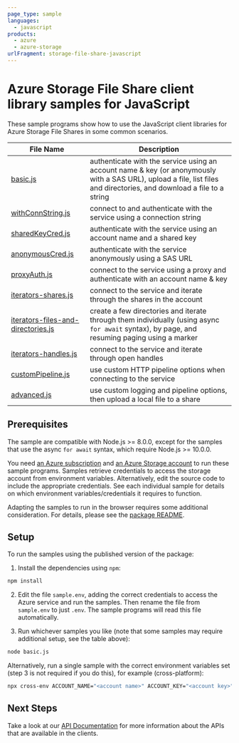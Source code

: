 ```yaml
---
page_type: sample
languages:
  - javascript
products:
  - azure
  - azure-storage
urlFragment: storage-file-share-javascript
---
```


# Azure Storage File Share client library samples for JavaScript

These sample programs show how to use the JavaScript client libraries for Azure Storage File Shares in some common scenarios.

| **File Name**                                                         | **Description**                                                                                                                                                       |
| --------------------------------------------------------------------- | --------------------------------------------------------------------------------------------------------------------------------------------------------------------- |
| [basic.js][basic]                                                     | authenticate with the service using an account name & key (or anonymously with a SAS URL), upload a file, list files and directories, and download a file to a string |
| [withConnString.js][withconnstring]                                   | connect to and authenticate with the service using a connection string                                                                                                |
| [sharedKeyCred.js][sharedkeycred]                                     | authenticate with the service using an account name and a shared key                                                                                                  |
| [anonymousCred.js][anonymouscred]                                     | authenticate with the service anonymously using a SAS URL                                                                                                             |
| [proxyAuth.js][proxyauth]                                             | connect to the service using a proxy and authenticate with an account name & key                                                                                      |
| [iterators-shares.js][iterators-shares]                               | connect to the service and iterate through the shares in the account                                                                                                  |
| [iterators-files-and-directories.js][iterators-files-and-directories] | create a few directories and iterate through them individually (using async `for await` syntax), by page, and resuming paging using a marker                          |
| [iterators-handles.js][iterators-handles]                             | connect to the service and iterate through open handles                                                                                                               |
| [customPipeline.js][custompipeline]                                   | use custom HTTP pipeline options when connecting to the service                                                                                                       |
| [advanced.js][advanced]                                               | use custom logging and pipeline options, then upload a local file to a share                                                                                          |

## Prerequisites

The sample are compatible with Node.js >= 8.0.0, except for the samples that use the async `for await` syntax, which require Node.js >= 10.0.0.

You need [an Azure subscription][freesub] and [an Azure Storage account][azstorage] to run these sample programs. Samples retrieve credentials to access the storage account from environment variables. Alternatively, edit the source code to include the appropriate credentials. See each individual sample for details on which environment variables/credentials it requires to function.

Adapting the samples to run in the browser requires some additional consideration. For details, please see the [package README][package].

## Setup

To run the samples using the published version of the package:

1. Install the dependencies using `npm`:

```bash
npm install
```

2. Edit the file `sample.env`, adding the correct credentials to access the Azure service and run the samples. Then rename the file from `sample.env` to just `.env`. The sample programs will read this file automatically.

3. Run whichever samples you like (note that some samples may require additional setup, see the table above):

```bash
node basic.js
```

Alternatively, run a single sample with the correct environment variables set (step 3 is not required if you do this), for example (cross-platform):

```bash
npx cross-env ACCOUNT_NAME="<account name>" ACCOUNT_KEY="<account key>" node basic.js
```

## Next Steps

Take a look at our [API Documentation][apiref] for more information about the APIs that are available in the clients.

[basic]: https://github.com/Azure/azure-sdk-for-js/tree/master/sdk/storage/storage-file-share/samples/javascript/basic.js
[proxyauth]: https://github.com/Azure/azure-sdk-for-js/tree/master/sdk/storage/storage-file-share/samples/javascript/proxyAuth.js
[withconnstring]: https://github.com/Azure/azure-sdk-for-js/tree/master/sdk/storage/storage-file-share/samples/javascript/withConnString.js
[iterators-files-and-directories]: https://github.com/Azure/azure-sdk-for-js/tree/master/sdk/storage/storage-file-share/samples/javascript/iterators-files-and-directories.js
[sharedkeycred]: https://github.com/Azure/azure-sdk-for-js/tree/master/sdk/storage/storage-file-share/samples/javascript/sharedKeyCred.js
[anonymouscred]: https://github.com/Azure/azure-sdk-for-js/tree/master/sdk/storage/storage-file-share/samples/javascript/anonymousCred.js
[iterators-handles]: https://github.com/Azure/azure-sdk-for-js/tree/master/sdk/storage/storage-file-share/samples/javascript/iterators-handles.js
[custompipeline]: https://github.com/Azure/azure-sdk-for-js/tree/master/sdk/storage/storage-file-share/samples/javascript/customPipeline.js
[advanced]: https://github.com/Azure/azure-sdk-for-js/tree/master/sdk/storage/storage-file-share/samples/javascript/advanced.js
[iterators-shares]: https://github.com/Azure/azure-sdk-for-js/tree/master/sdk/storage/storage-file-share/samples/javascript/iterators-shares.js
[apiref]: https://aka.ms/azsdk/js/docs/ref/storage-file-share
[azstorage]: https://docs.microsoft.com/azure/storage/common/storage-account-overview
[freesub]: https://azure.microsoft.com/free/
[package]: https://github.com/Azure/azure-sdk-for-js/tree/master/sdk/storage/storage-file-share/README.md
